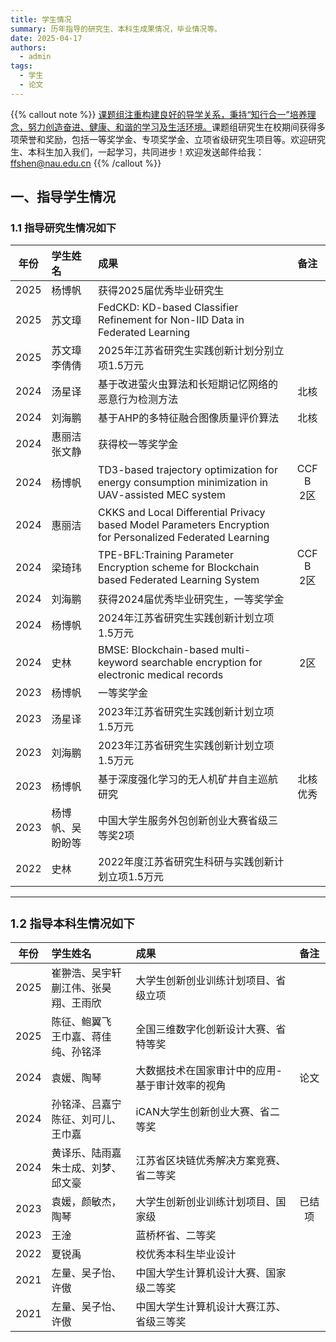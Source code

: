 ```yaml
---
title: 学生情况
summary: 历年指导的研究生、本科生成果情况，毕业情况等。
date: 2025-04-17
authors:
  - admin
tags:
  - 学生
  - 论文
---
```

{{% callout note %}}
<u>课题组注重构建良好的导学关系，秉持“知行合一”培养理念，努力创造奋进、健康、和谐的学习及生活环境。</u>课题组研究生在校期间获得多项荣誉和奖励，包括一等奖学金、专项奖学金、立项省级研究生项目等。欢迎研究生、本科生加入我们，一起学习，共同进步！欢迎发送邮件给我：ffshen@nau.edu.cn
{{% /callout %}}

## 一、指导学生情况

### 1.1 指导研究生情况如下

<font size=3>

| **年份** | **学生姓名**    | **成果**                                                                                            |  **备注**  |
| :------------: | :-------------------- | :-------------------------------------------------------------------------------------------------------- | :---------------: |
|      2025      | 杨博帆                | 获得2025届优秀毕业研究生                             |                  |
|      2025      | 苏文璋                | FedCKD: KD-based Classifier Refinement for Non-IID Data in Federated Learning                             |                  |
|      2025      | 苏文璋 <br>李倩倩 | 2025年江苏省研究生实践创新计划分别立项1.5万元                                                                 |                  |
|      2024      | 汤星译                | 基于改进萤火虫算法和长短期记忆网络的恶意行为检测方法                                                      |       北核       |
|      2024      | 刘海鹏                | 基于AHP的多特征融合图像质量评价算法                                                                       |       北核       |
|      2024      | 惠丽洁 <br>张文静 | 获得校一等奖学金                                                                                          |                  |
|      2024      | 杨博帆                | TD3-based trajectory optimization for energy consumption minimization in UAV-assisted MEC system          | CCF B <br>2区 |
|      2024      | 惠丽洁                | CKKS and Local Differential Privacy based Model Parameters Encryption for Personalized Federated Learning |                  |
|      2024      | 梁琦玮                | TPE-BFL:Training Parameter Encryption scheme for Blockchain based Federated Learning System               | CCF B <br>2区 |
|      2024      | 刘海鹏                | 获得2024届优秀毕业研究生，一等奖学金                                                                              |                  |
|      2024      | 杨博帆                | 2024年江苏省研究生实践创新计划立项1.5万元                                                                 |                  |
|      2024      | 史林                  | BMSE: Blockchain-based multi-keyword searchable encryption for electronic medical records                 |        2区        |
|      2023      | 杨博帆                | 一等奖学金                                                                                                |                  |
|      2023      | 汤星译                | 2023年江苏省研究生实践创新计划立项1.5万元                                                                 |                  |
|      2023      | 刘海鹏                | 2023年江苏省研究生实践创新计划立项1.5万元                                                                 |                  |
|      2023      | 杨博帆                | 基于深度强化学习的无人机矿井自主巡航研究                                                                  |     北核优秀     |
|      2023      | 杨博帆、吴盼盼等      | 中国大学生服务外包创新创业大赛省级三等奖2项                                                               |                  |
|      2022      | 史林                  | 2022年度江苏省研究生科研与实践创新计划立项1.5万元                                                         |                  |

---

### 1.2 指导本科生情况如下

<font size=3>

| **年份** | **学生姓名**                          | **成果**                                  | **备注** |
| :------------: | :------------------------------------------ | :---------------------------------------------- | :------------: |
|      2025      | 崔翀浩、吴宇轩<br>蒯江伟、张昊翔、王雨欣  | 大学生创新创业训练计划项目、省级立项 |            |
|      2025      | 陈征、鲍翼飞<br>王巾嘉、蒋佳纯、孙铭泽  | 全国三维数字化创新设计大赛、省特等奖 |            |
|      2024      | 袁媛、陶琴                          | 大数据技术在国家审计中的应用-基于审计效率的视角 |      论文      |
|      2024      | 孙铭泽、吕嘉宁<br> 陈征、刘可儿、王巾嘉 | iCAN大学生创新创业大赛、省二等奖                  |                |
|      2024      | 黄译乐、陆雨嘉<br>朱士成、刘梦、邱文豪  | 江苏省区块链优秀解决方案竞赛、省二等奖            |                |
|      2023      | 袁媛，颜敏杰，陶琴                    | 大学生创新创业训练计划项目、国家级                |     已结项     |
|      2023      | 王淦                               | 蓝桥杯省、二等奖                                  |                |
|      2022      | 夏锐禹                             | 校优秀本科生毕业设计                            |                |
|      2021      | 左量、吴子怡、许傲                   | 中国大学生计算机设计大赛、国家级二等奖            |                |
|      2021      | 左量、吴子怡、许傲                   | 中国大学生计算机设计大赛江苏、省级三等奖          |                |
